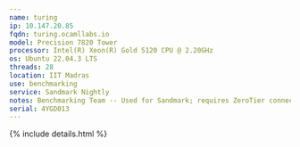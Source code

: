 ```yaml
---
name: turing
ip: 10.147.20.85
fqdn: turing.ocamllabs.io
model: Precision 7820 Tower
processor: Intel(R) Xeon(R) Gold 5120 CPU @ 2.20GHz
os: Ubuntu 22.04.3 LTS
threads: 28
location: IIT Madras
use: benchmarking
service: Sandmark Nightly
notes: Benchmarking Team -- Used for Sandmark; requires ZeroTier connection
serial: 4YGD013
---
```

{% include details.html %}
